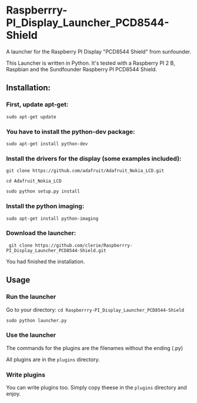 # Raspberrry-PI_Display_Launcher_PCD8544-Shield
A launcher for the Raspberry PI Display "PCD8544 Shield" from sunfounder.

This Launcher is written in Python.
It's tested with a Raspberry PI 2 B, Raspbian and the Sundfounder Raspberry PI PCD8544 Shield.

## Installation:

### First, update apt-get:

``` sudo apt-get update ```

### You have to install the python-dev package:

``` sudo apt-get install python-dev ```

### Install the drivers for the display (some examples included):

``` git clone https://github.com/adafruit/Adafruit_Nokia_LCD.git ```

``` cd Adafruit_Nokia_LCD ```

``` sudo python setup.py install ```

### Install the python imaging:
 
``` sudo apt-get install python-imaging ```

### Download the launcher:

``` git clone https://github.com/clerie/Raspberrry-PI_Display_Launcher_PCD8544-Shield.git```

You had finished the installation.

## Usage

### Run the launcher

Go to your directory:
``` cd Raspberrry-PI_Display_Launcher_PCD8544-Shield ```

``` sudo python launcher.py ```

### Use the launcher

The commands for the plugins are the filenames without the ending (.py)

All plugins are in the `plugins` directory.

### Write plugins

You can write plugins too. Simply copy theese in the `plugins` directory and enjoy.
